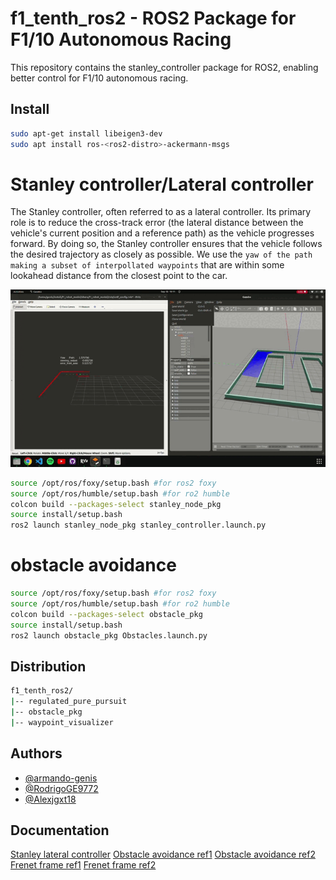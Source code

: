 # f1_tenth_ros2 - ROS2 Package for F1/10 Autonomous Racing
 
This repository contains the stanley_controller package for ROS2, enabling better control for F1/10 autonomous racing.

## Install
```bash
sudo apt-get install libeigen3-dev
sudo apt install ros-<ros2-distro>-ackermann-msgs
```

# Stanley controller/Lateral controller
The Stanley controller, often referred to as a lateral controller. Its primary role is to reduce the cross-track error (the lateral distance between the vehicle's current position and a reference path) as the vehicle progresses forward. By doing so, the Stanley controller ensures that the vehicle follows the desired trajectory as closely as possible. We use the `yaw of the path making a subset of interpollated waypoints` that are within some lookahead distance from the closest point to the car.

![Description of GIF](https://github.com/armando-genis/f1_tenth_ros2/blob/main/images/car_f1_10.gif)

```bash
source /opt/ros/foxy/setup.bash #for ros2 foxy
source /opt/ros/humble/setup.bash #for ro2 humble
colcon build --packages-select stanley_node_pkg
source install/setup.bash
ros2 launch stanley_node_pkg stanley_controller.launch.py
```




# obstacle avoidance


```bash
source /opt/ros/foxy/setup.bash #for ros2 foxy
source /opt/ros/humble/setup.bash #for ro2 humble
colcon build --packages-select obstacle_pkg
source install/setup.bash
ros2 launch obstacle_pkg Obstacles.launch.py
```

## Distribution
```bash
f1_tenth_ros2/
|-- regulated_pure_pursuit
|-- obstacle_pkg
|-- waypoint_visualizer
```

## Authors

- [@armando-genis](https://github.com/armando-genis)
- [@RodrigoGE9772](https://github.com/RodrigoGE9772)
- [@Alexjgxt18](https://github.com/Alexjgxt18)

## Documentation

[Stanley lateral controller](https://ai.stanford.edu/~gabeh/papers/hoffmann_stanley_control07.pdf)
[Obstacle avoidance ref1](http://www.iri.upc.edu/files/academic/master_thesis/32-MS-Thesis.pdf)
[Obstacle avoidance ref2](https://ipsj.ixsq.nii.ac.jp/ej/?action=repository_uri&item_id=222945&file_id=1&file_no=1)
[Frenet frame ref1](https://fjp.at/posts/optimal-frenet/)
[Frenet frame ref2](https://github.com/AtsushiSakai/PythonRobotics/blob/master/PathPlanning/FrenetOptimalTrajectory/frenet_optimal_trajectory.py)




